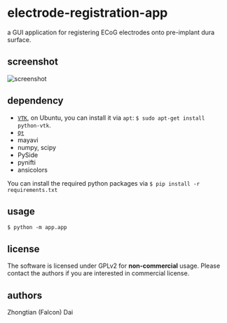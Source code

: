 electrode-registration-app
==========================

a GUI application for registering ECoG electrodes onto pre-implant dura surface.


screenshot
----------
![screenshot](https://raw.github.com/towle-lab/electrode-registration-app/master/screenshot.register+label.png)


dependency
----------
- [`VTK`](http://www.vtk.org/), on Ubuntu, you can install it via `apt`: `$ sudo apt-get install python-vtk`. 
- [`Qt`](http://qt-project.org/)
- mayavi
- numpy, scipy
- PySide
- pynifti
- ansicolors

You can install the required python packages via `$ pip install -r requirements.txt`


usage
-----
`$ python -m app.app`


license
-------
The software is licensed under GPLv2 for **non-commercial** usage. Please contact the authors if you are interested in commercial license.


authors
-------
Zhongtian (Falcon) Dai